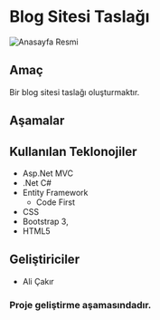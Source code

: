 ﻿# Blog Sitesi Taslağı
 

![Anasayfa Resmi](https://github.com/turkmuhendisnet/Blog-Sitesi-Web-Uygulamasi/blob/master/Önizleme.jpg)

## Amaç 
 Bir blog sitesi taslağı oluşturmaktır.
## Aşamalar


## Kullanılan Teklonojiler
* Asp.Net MVC 
* .Net C#
* Entity Framework 
  * Code First 
* CSS 
 * Bootstrap 3, 
 * HTML5
 
## Geliştiriciler
* Ali Çakır 

### Proje geliştirme aşamasındadır.

 
